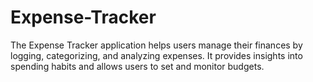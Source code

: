 # Expense-Tracker
The Expense Tracker application helps users manage their finances by logging, categorizing, and analyzing expenses. It provides insights into spending habits and allows users to set and monitor budgets.
